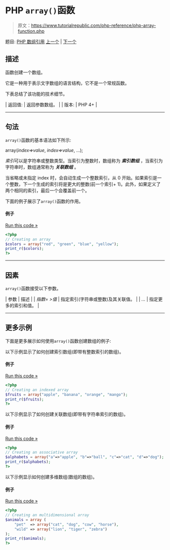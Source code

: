 # PHP `array()`函数

> 原文：<https://www.tutorialrepublic.com/php-reference/php-array-function.php>

题目: [PHP 数组引用](php-array-functions.php) [上一个](php-array-walk-recursive-function.php) | [下一个](php-arsort-function.php)

## 描述

函数创建一个数组。

它是一种用于表示文字数组的语言结构，它不是一个常规函数。

下表总结了该功能的技术细节。

| 返回值: | 返回参数数组。 |
| 版本: | PHP 4+ |

* * *

## 句法

`array()`函数的基本语法如下所示:

array(*index=>value*, *index=>value*, ...);

*索引*可以是字符串或整数类型。当索引为整数时，数组称为 ***索引数组*** ，当索引为字符串时，数组通常称为 ***关联数组*** 。

当省略或未指定 index 时，会自动生成一个整数索引，从 0 开始。如果索引是一个整数，下一个生成的索引将是更大的整数(前一个索引+ 1)。此外，如果定义了两个相同的索引，最后一个会覆盖前一个。

下面的例子展示了`array()`函数的作用。

#### 例子

[Run this code »](../codelab.php?topic=php&file=create-an-array "Run this code to view the output")

```php
<?php
// Creating an array
$colors = array("red", "green", "blue", "yellow");
print_r($colors);
?>
```

* * *

## 因素

`array()`函数接受以下参数。

| 参数 | 描述 |
| *指数= >值* | 指定索引(字符串或整数)及其关联值。 |
| *...* | 指定更多的索引和值。 |

* * *

## 更多示例

下面是更多展示如何使用`array()`函数创建数组的例子:

以下示例显示了如何创建索引数组(即带有整数索引的数组)。

#### 例子

[Run this code »](../codelab.php?topic=php&file=create-an-array-with-integer-indices "Run this code to view the output")

```php
<?php
// Creating an indexed array
$fruits = array("apple", "banana", "orange", "mango");
print_r($fruits);
?>
```

以下示例显示了如何创建关联数组(即带有字符串索引的数组)。

#### 例子

[Run this code »](../codelab.php?topic=php&file=create-an-array-with-string-indices "Run this code to view the output")

```php
<?php
// Creating an associative array
$alphabets = array("a"=>"apple", "b"=>"ball", "c"=>"cat", "d"=>"dog");
print_r($alphabets);
?>
```

以下示例显示如何创建多维数组(数组的数组)。

#### 例子

[Run this code »](../codelab.php?topic=php&file=create-an-array-of-arrays "Run this code to view the output")

```php
<?php
// Creating an multidimensional array
$animals = array (
    "pet"  => array("cat", "dog", "cow", "horse"),
    "wild" => array("lion", "tiger", "zebra")
);
print_r($animals);
?>
```